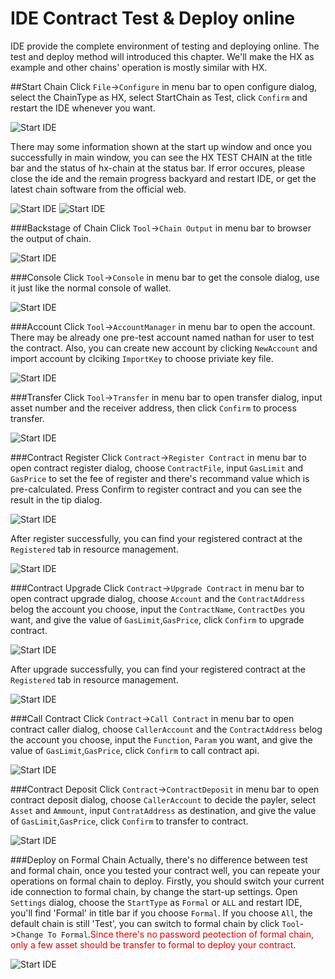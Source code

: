 # IDE Contract Test & Deploy online
IDE provide the complete environment of testing and deploying online. The test and deploy method will introduced this chapter. We'll make the HX as example and other chains' operation is mostly similar with HX.

##Start Chain
Click `File`->`Configure` in menu bar to open configure dialog, select the ChainType as HX, select StartChain as Test, click `Confirm` and restart the IDE whenever you want.

![Start IDE](/img/research/test_set.png)

There may some information shown at the start up window  and once you successfully in main window, you can see the HX TEST CHAIN at the title bar and the status of hx-chain at the status bar. If error occures, please close the ide and the remain progress backyard and restart IDE, or get the latest chain software from the official web. 

![Start IDE](/img/research/test_load.png)
![Start IDE](/img/research/test_main.png)

###Backstage of Chain 
Click `Tool`->`Chain Output` in menu bar to browser the output of chain.

![Start IDE](/img/research/test_chain_out.png)

###Console
Click `Tool`->`Console` in menu bar to get the console dialog, use it just like the normal console of wallet.

![Start IDE](/img/research/test_console.png)

###Account
Click `Tool`->`AccountManager` in menu bar to open the account. There may be already one pre-test account named nathan for user to test the contract. Also, you can create new account by clicking `NewAccount` and import account by clciking `ImportKey` to choose priviate key file.

![Start IDE](/img/research/test_account.png)

###Transfer
Click `Tool`->`Transfer` in menu bar to open transfer dialog, input asset number and the receiver address, then click `Confirm` to process transfer.

![Start IDE](/img/research/test_transfer.png)

###Contract Register
Click `Contract`->`Register Contract` in menu bar to open contract register dialog, choose `ContractFile`, input `GasLimit` and `GasPrice` to set the fee of register and there's recommand value which is pre-calculated. Press Confirm to register contract and you can see the result in the tip dialog.

![Start IDE](/img/research/test_contract_register.png)

After register successfully, you can find your registered contract at the `Registered` tab in resource management.

![Start IDE](/img/research/test_contract_register_show.png)

###Contract Upgrade
Click `Contract`->`Upgrade Contract` in menu bar to open contract upgrade dialog, choose `Account` and the `ContractAddress` belog the account you choose, input the `ContractName`, `ContractDes` you want, and give the value of `GasLimit`,`GasPrice`, click `Confirm` to upgrade contract.

![Start IDE](/img/research/test_contract_upgrade.png)

After upgrade successfully, you can find your registered contract at the `Registered` tab in resource management.

![Start IDE](/img/research/test_contract_upgrade_show.png)

###Call Contract
Click `Contract`->`Call Contract` in menu bar to open contract caller dialog, choose `CallerAccount` and the `ContractAddress` belog the account you choose, input the `Function`, `Param` you want, and give the value of `GasLimit`,`GasPrice`, click `Confirm` to call contract api.

![Start IDE](/img/research/test_contract_call.png)

###Contract Deposit
Click `Contract`->`ContractDeposit` in menu bar to open contract deposit dialog, choose `CallerAccount` to decide the payler, select `Asset` and `Ammount`, input `ContratAddress` as destination, and give the value of `GasLimit`,`GasPrice`, click `Confirm` to transfer to contract.

![Start IDE](/img/research/test_contract_transfer.png)

###Deploy on Formal Chain
Actually, there's no difference between test and formal chain, once you tested your contract well, you can repeate your operations on formal chain to deploy. Firstly, you should switch your current ide connection to formal chain, by change the start-up settings. Open `Settings` dialog, choose the `StartType` as `Formal` or `ALL` and restart IDE, you'll find 'Formal' in title bar if you choose `Formal`. If you choose `All`, the default chain is still 'Test', you can switch to formal chain by click `Tool`->`Change To Formal`.<font color="#dd0000">Since there's no password peotection of formal chain, only a few asset should be transfer to formal to deploy your contract</font>.

![Start IDE](/img/research/test_set.png)
